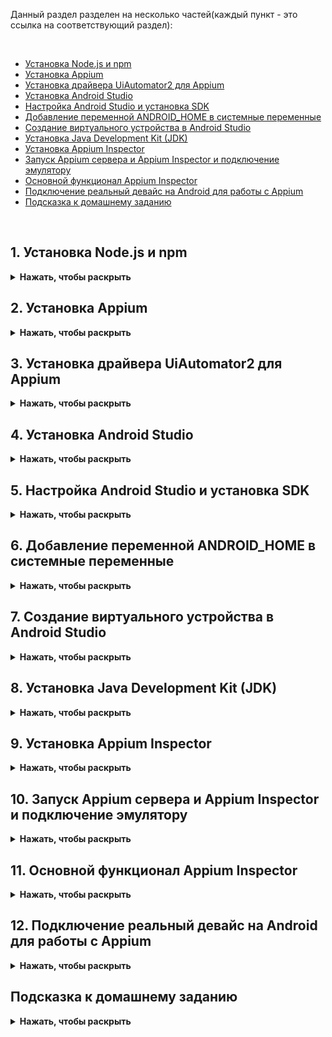 Данный раздел разделен на несколько частей(каждый пункт - это ссылка на соответствующий раздел):

<br>

* [Установка Node.js и npm](#1-Установка-Nodejs-и-npm)
* [Установка Appium](#2-Установка-Appium)
* [Установка драйвера UiAutomator2 для Appium](#3-Установка-драйвера-UiAutomator2-для-Appium)
* [Установка Android Studio](#4-Установка-Android-Studio)
* [Настройка Android Studio и установка SDK](#5-Настройка-Android-Studio-и-установка-SDK)
* [Добавление переменной ANDROID_HOME в системные переменные](#6-Добавление-переменной-ANDROID_HOME-в-системные-переменные)
* [Создание виртуального устройства в Android Studio](#7-Создание-виртуального-устройства-в-Android-Studio)
* [Установка Java Development Kit (JDK)](#8-Установка-Java-Development-Kit-JDK)
* [Установка Appium Inspector](#9-Установка-Appium-Inspector)
* [Запуск Appium сервера и Appium Inspector и подключение эмулятору](#10-Запуск-Appium-сервера-и-Appium-Inspector-и-подключение-эмулятору)
* [Основной функционал Appium Inspector](#11-Основной-функционал-Appium-Inspector)
* [Подключение реальный девайс на Android для работы с Appium](#12-Подключение-реальный-девайс-на-Android-для-работы-с-Appium)
* [Подсказка к домашнему заданию](#Подсказка-к-домашнему-заданию)

<br>

## 1. Установка Node.js и npm
<details><summary><b>Нажать, чтобы раскрыть</b></summary>

Для начала необходимо проверить установлены ли Node.js и npm на вашем компьютере. Для этого необходимо открыть командную строку и выполнить следующие команды:

```bash
node -v
npm -v
```
Если Node.js и npm не установлены, то вы увидите сообщение об ошибке.

![](https://raw.githubusercontent.com/qa-guru/knowledge-base/main/img/python/les20/install_nodejs_win_0.jpeg)

### Установка Node.js

Для того чтобы установить Node.js и npm необходимо перейти на сайт [Node.js](https://nodejs.org/en/) и скачать актуальную версию. 

![](https://raw.githubusercontent.com/qa-guru/knowledge-base/main/img/python/les20/download_nodejs_win.jpeg)

После скачивания необходимо запустить установщик и следовать инструкциям.

![](https://raw.githubusercontent.com/qa-guru/knowledge-base/main/img/python/les20/install_nodejs_1.jpeg)

![](https://raw.githubusercontent.com/qa-guru/knowledge-base/main/img/python/les20/install_nodejs_2.jpeg)

![](https://raw.githubusercontent.com/qa-guru/knowledge-base/main/img/python/les20/install_nodejs_3.jpeg)

Обратите внимание чтобы во время установки были отображены как на скриншоте следующие опции, а именно отображение `Add to PATH` и `npm package manager`.
![](https://raw.githubusercontent.com/qa-guru/knowledge-base/main/img/python/les20/install_nodejs_4.jpeg)

![](https://raw.githubusercontent.com/qa-guru/knowledge-base/main/img/python/les20/install_nodejs_5.jpeg)

![](https://raw.githubusercontent.com/qa-guru/knowledge-base/main/img/python/les20/install_nodejs_6.jpeg)

![](https://raw.githubusercontent.com/qa-guru/knowledge-base/main/img/python/les20/install_nodejs_7.jpeg)

После установки необходимо проверить всё ли установилось корректно. Для этого необходимо открыть командную строку и выполнить команды:

```bash
node -v
npm -v
```

Если всё установилось корректно, то вы увидите версии установленных пакетов.

![](https://raw.githubusercontent.com/qa-guru/knowledge-base/main/img/python/les20/npm_install.jpeg)

</details>

## 2. Установка Appium
<details><summary><b>Нажать, чтобы раскрыть</b></summary>

Установка Appium на Windows происходит через npm. Для этого необходимо открыть командную строку и выполнить следующую команду:

```bash
npm install -g appium
```

![](https://raw.githubusercontent.com/qa-guru/knowledge-base/main/img/python/les20/finish_install_appium.jpeg)

</details>

## 3. Установка драйвера UiAutomator2 для Appium
<details><summary><b>Нажать, чтобы раскрыть</b></summary>

Для установки драйвера UiAutomator2 необходимо выполнить следующую команду:

```bash
appium driver install uiautomator2
```

![](https://raw.githubusercontent.com/qa-guru/knowledge-base/main/img/python/les20/install_driver_uiautomator2.jpeg)

> **Важно!** Если во время ввода команды вы увидите ошибку, подобную этой:

![](https://raw.githubusercontent.com/qa-guru/knowledge-base/main/img/python/les20/error_appium.jpeg)

То необходимо выполнить следующую команду в терминале с **правами администратора!**:

```bash
Set-ExecutionPolicy RemoteSigned
```
И после этого ввести букву `Y` и нажать `Enter`.

![](https://raw.githubusercontent.com/qa-guru/knowledge-base/main/img/python/les20/fix_error.jpeg)

Далее заново нужно повторить установку драйвера UiAutomator2 по команде:

```bash
appium driver install uiautomator2
```

Если всё прошло успешно, то вы увидите сообщение об успешной установке драйвера.

</details>

## 4. Установка Android Studio
<details><summary><b>Нажать, чтобы раскрыть</b></summary>

Для установки Android Studio необходимо перейти на [официальный сайт](https://developer.android.com/studio) разработчика и скачать актуальную версию.

![](https://raw.githubusercontent.com/qa-guru/knowledge-base/main/img/python/les20/download_android_studio.jpeg)

Указать отметку, что вы прочитали и согласны с условиями лицензионного соглашения и нажать на кнопку `Download Android Studio for Windows`.

![](https://raw.githubusercontent.com/qa-guru/knowledge-base/main/img/python/les20/download_android_studio_terms.jpeg)

Открыть скачанный файл и следовать инструкциям.

![](https://raw.githubusercontent.com/qa-guru/knowledge-base/main/img/python/les20/install_android_studio_0.jpeg)

![](https://raw.githubusercontent.com/qa-guru/knowledge-base/main/img/python/les20/install_android_studio_1.jpeg)

![](https://raw.githubusercontent.com/qa-guru/knowledge-base/main/img/python/les20/install_android_studio_2.jpeg)

![](https://raw.githubusercontent.com/qa-guru/knowledge-base/main/img/python/les20/install_android_studio_3.jpeg)

![](https://raw.githubusercontent.com/qa-guru/knowledge-base/main/img/python/les20/install_android_studio_4.jpeg)

После установки нажимаем на кнопку `Finish`. 

![](https://raw.githubusercontent.com/qa-guru/knowledge-base/main/img/python/les20/install_android_studio_5.jpeg)

Так как была указана отметка `Start Android Studio`, то после нажатия на кнопку откроется Android Studio.
В отобразившемся окне `Import Android Studio settings` указываем отметку `Do not import settings` и нажимаем на кнопку `OK`.

![](https://raw.githubusercontent.com/qa-guru/knowledge-base/main/img/python/les20/install_android_studio_6.jpeg)

В окне `Help improve Android Studio` нажимаем на кнопку `Don't send`.

![](https://raw.githubusercontent.com/qa-guru/knowledge-base/main/img/python/les20/install_android_studio_7.jpeg)

</details>

## 5. Настройка Android Studio и установка SDK

<details><summary><b>Нажать, чтобы раскрыть</b></summary>

После открытия Android Studio будет отображено окно `Welcome to Android Studio`. Нажимаем на кнопку `Next`.

![](https://raw.githubusercontent.com/qa-guru/knowledge-base/main/img/python/les20/android_studio_setup_0.jpeg)

В окне `Install Type` выбираем `Standard` и нажимаем на кнопку `Next`.

![](https://raw.githubusercontent.com/qa-guru/knowledge-base/main/img/python/les20/android_studio_setup_1.jpeg)

В окне `Verify Settings` в `Current Settings` отображено что будет скачано и установлено. Нажимаем на кнопку `Next`.

![](https://raw.githubusercontent.com/qa-guru/knowledge-base/main/img/python/les20/android_studio_setup_2.jpeg)

В окне `License Agreement` в блоке `android-sdk-license` ставим отметку `accept`.
Кликаем на блок `intel-android-extra-license` и ставим отметку `accept` и нажимаем на кнопку `Finish`.
Название блока `intel-android-extra-license` может отличаться в зависимости от вашего пк.

![](https://raw.githubusercontent.com/qa-guru/knowledge-base/main/img/python/les20/android_studio_setup_3.jpeg)

Установка зависимостей и sdk может занять некоторое время.

![](https://raw.githubusercontent.com/qa-guru/knowledge-base/main/img/python/les20/downloading_components.jpeg)

> **Важно!** Если во время установки вы увидите сообщение об ошибке, подобное этому:

![](https://raw.githubusercontent.com/qa-guru/knowledge-base/main/img/python/les20/alert_virtual.jpeg)

То необходимо включить виртуализацию в BIOS. Для этого необходимо перезагрузить компьютер и во время загрузки нажать на клавишу `F2` или `F12` (в зависимости от производителя вашего пк). В меню BIOS необходимо найти пункт `Virtualization` и включить его.

### Проверка установки зависимостей и установка SDK Platforms вручную

После установки зависимостей откроется окно `Welcome to Android Studio`. В котором необходимо кликнуть на выпадающий список `More Actions` и выбрать пункт `SDK Manager`.

![](https://raw.githubusercontent.com/qa-guru/knowledge-base/main/img/python/les20/open_android_studio.jpeg)

На вкладке `SDK Platforms` убедитесь, что установлены все необходимые пакеты. Если какие-то пакеты не установлены, то установите их.

![](https://raw.githubusercontent.com/qa-guru/knowledge-base/main/img/python/les20/sdk_platforms.jpeg)

Перейти на вкладку `SDK Tools` и убедиться, что установлены все необходимые пакеты. Если какие-то пакеты не установлены, то установите их.

![](https://raw.githubusercontent.com/qa-guru/knowledge-base/main/img/python/les20/sdk_tools.jpeg)

</details>

## 6. Добавление переменной ANDROID_HOME в системные переменные

<details><summary><b>Нажать, чтобы раскрыть</b></summary>

Для того чтобы Appium мог найти SDK Android, необходимо добавить переменную `ANDROID_HOME` в системные переменные. Для этого необходимо выполнить следующие шаги:

![](https://raw.githubusercontent.com/qa-guru/knowledge-base/main/img/python/les20/sdk_location.jpeg)

1. Перейти в `Панель управления` -> `Систем и безопасность` -> `Система` -> `Дополнительные параметры системы`.( Либо открыть окно `Мой компьютер`, кликнуть правой кнопкой мыши и выбрать пункт `Свойства`).
2. В открывшемся окне перейти на вкладку `Дополнительно`/ `Дополнительные параметры системы` и нажать на кнопку `Переменные среды`.
3. В разделе `Системные переменные`/ `Переменные среды пользователя` нажать на кнопку `Создать`.
4. В поле `Имя переменной` ввести `ANDROID_HOME`, а в поле `Значение переменной` ввести путь до папки с SDK Android. Например, `C:\Users\%USERNAME%\AppData\Local\Android\Sdk`.
5. Нажать на кнопку `ОК`.

где `%USERNAME%` - это ваше имя пользователя.

Действия выше нужно проделать как для системной переменной, так и для переменной пользователя.

![](https://raw.githubusercontent.com/qa-guru/knowledge-base/main/img/python/les20/path_directory.jpeg)

![](https://raw.githubusercontent.com/qa-guru/knowledge-base/main/img/python/les20/open_path_location_4_1.jpeg)

![](https://raw.githubusercontent.com/qa-guru/knowledge-base/main/img/python/les20/open_path_location_5.jpeg)

![](https://raw.githubusercontent.com/qa-guru/knowledge-base/main/img/python/les20/open_path_location_6.jpeg)

Далее необходимо добавить в переменную `Path` путь до папки `platform-tools` и `tools` внутри папки с SDK Android. Для этого необходимо выполнить следующие шаги:

1. В разделе `Системные переменные`/ `Переменные среды пользователя` найти переменную `Path` и нажать на кнопку `Изменить`.
2. Нажать на кнопку `Создать`.
3. В поле `Имя переменной` ввести `Path` кликнуть на нее два раза, а в пустое поле ввести пути до папок `platform-tools` и `tools` внутри папки с SDK Android. 
Например, 
`
C:\Users\%USERNAME%\AppData\Local\Android\Sdk\tools
C:\Users\%USERNAME%\AppData\Local\Android\Sdk\tools\bin 
C:\Users\%USERNAME%\AppData\Local\Android\Sdk\platform-tools
C:\Users\%USERNAME%\AppData\Local\Android\Sdk\platform-tools\adb
C:\Users\%USERNAME%\AppData\Local\Android\Sdk\emulator
`
где `%USERNAME%` - это ваше имя пользователя.

4. Нажать на кнопку `ОК`.

![](https://raw.githubusercontent.com/qa-guru/knowledge-base/main/img/python/les20/android_path.jpeg)

Данные действия нужно проделать как для системной переменной, так и для переменной пользователя.

> **Mac os**

Для того чтобы добавить переменную `ANDROID_HOME` в Mac OS, необходимо выполнить следующие шаги:
открыть терминал и выполнить следующую команду:

```bash
open .zshrc
```

Откроется файл `.zshrc` в текстовом редакторе. В конец файла добавить следующую строку:

```bash
export PATH=$PATH:/usr/local/bin
export ANDROID_HOME="$HOME/Library/Android/sdk"
export ANDROID_SDK_ROOT="$HOME/Library/Android/sdk"
export PATH="$ANDROID_HOME/tools:$PATH"
export PATH="$ANDROID_HOME/platform-tools:$PATH"
```

source ~/.zshrc

</details>

## 7. Создание виртуального устройства в Android Studio

<details><summary><b>Нажать, чтобы раскрыть</b></summary>

Открыть `Android Studio`. 
Кликнуть на выпадающий список `More Actions` и выбрать пункт `Virtual Device Manager`.

![](https://raw.githubusercontent.com/qa-guru/knowledge-base/main/img/python/les20/virtual_devices.jpeg)

В открывшемся окне нажать на кнопку `Device Manager` необходимо нажать на иконку `+`.

![](https://raw.githubusercontent.com/qa-guru/knowledge-base/main/img/python/les20/create_device.jpeg)

На странице `System Image` необходимо выбрать версию Android, которую вы хотите установить на эмуляторе.
Если в строке `Realease Name` нарисована иконка скачивания, то необходимо нажать на нее и дождаться окончания загрузки.

![](https://raw.githubusercontent.com/qa-guru/knowledge-base/main/img/python/les20/system_image.jpeg)

![](https://raw.githubusercontent.com/qa-guru/knowledge-base/main/img/python/les20/install_android_13.jpg)

После скачивания данная версия будет доступна для установки.

![](https://raw.githubusercontent.com/qa-guru/knowledge-base/main/img/python/les20/add_image_android14.jpeg)

В окне `Choice a device definition` выбрать устройство, которое вы хотите эмулировать и нажать на кнопку `Next`.

![](https://raw.githubusercontent.com/qa-guru/knowledge-base/main/img/python/les20/choose_device.jpeg)

В окне `Verify Configuration` если необходимо можно изменить название устройства и другие параметры. После этого нажать на кнопку `Finish`.

![](https://raw.githubusercontent.com/qa-guru/knowledge-base/main/img/python/les20/add_name_avd.jpeg)

### Запуск виртуального устройства

Для того чтобы запустить виртуальное устройство, необходимо на странице `Device Manager` в строке с созданным устройством нажать на кнопку `Play`.
Первый раз может отобразиться окно `Adb`, которое необходимо одобрить.

![](https://raw.githubusercontent.com/qa-guru/knowledge-base/main/img/python/les20/adb.jpeg)

После этого начнется загрузка виртуального устройства.

![](https://raw.githubusercontent.com/qa-guru/knowledge-base/main/img/python/les20/device_loading.jpeg)

После загрузки виртуального устройства можно проверить его отображение в терминале с помощью команды `adb devices`.

![](https://raw.githubusercontent.com/qa-guru/knowledge-base/main/img/python/les20/adb_device.jpeg)

В терминале будет отображен уникальный идентификатор устройства.

</details>

## 8. Установка Java Development Kit (JDK)
<details><summary><b>Нажать, чтобы раскрыть</b></summary>

Для установки JDK необходимо перейти на [официальный сайт](https://www.oracle.com/java/technologies/downloads/) разработчика и скачать актуальную версию.

Или же использовать [Azul](https://www.azul.com/downloads/?package=jdk#zulu).

Или [JDK Java](https://jdk.java.net/).

![](https://raw.githubusercontent.com/qa-guru/knowledge-base/main/img/python/les20/azul_jdk.jpeg)

![](https://raw.githubusercontent.com/qa-guru/knowledge-base/main/img/python/les20/azul-download_jdk.jpeg)

Запустить установщик и следовать инструкциям.

![](https://raw.githubusercontent.com/qa-guru/knowledge-base/main/img/python/les20/azul_install.jpeg)

![](https://raw.githubusercontent.com/qa-guru/knowledge-base/main/img/python/les20/azul_install_1.jpeg)

![](https://raw.githubusercontent.com/qa-guru/knowledge-base/main/img/python/les20/azul_install_2.jpeg)

![](https://raw.githubusercontent.com/qa-guru/knowledge-base/main/img/python/les20/azul_install_3.jpeg)

![](https://raw.githubusercontent.com/qa-guru/knowledge-base/main/img/python/les20/azul_install_4.jpeg)

Далее необходимо снова перейти в `Системные переменные`/ `Переменные среды пользователя` и проверить есть ли добавленная переменная `JAVA_HOME`. Если ее нет, то добавить ее.

![](https://raw.githubusercontent.com/qa-guru/knowledge-base/main/img/python/les20/Java_home.jpeg)

> **Mac os**

Для того чтобы добавить переменную `ANDROID_HOME` в Mac OS, необходимо выполнить следующие шаги:
открыть терминал и выполнить следующую команду:

```bash
open .zshrc
```

Откроется файл `.zshrc` в текстовом редакторе. В конец файла добавить следующую строку:

```bash
export PATH="/opt/homebrew/opt/openjdk/bin:$PATH"
export JAVA_HOME="/Library/Java/JavaVirtualMachines/jdk-21.jdk/Contents/Home"
```

source ~/.zshrc

Далее необходимо проверить видно ли переменную `JAVA_HOME` и `Java` в командной строке. Для этого необходимо выполнить следующие команды:

```bash
java -version
```

```bash
$Env:JAVA_HOME
```

Если переменные установлены корректно, то вы увидите версию установленного JDK и путь до папки с JDK.

![](https://raw.githubusercontent.com/qa-guru/knowledge-base/main/img/python/les20/java_install_check.jpeg)


</details>

## 9. Установка Appium Inspector
<details><summary><b>Нажать, чтобы раскрыть</b></summary>


Для установки Appium Inspector необходимо перейти на [страницу GitHub](https://github.com/appium/appium-inspector/releases) проекта и скачать актуальную версию установщика именно для вашей операционной системы.

![](https://raw.githubusercontent.com/qa-guru/knowledge-base/main/img/python/les20/download_appium_inspector.jpeg)

![](https://raw.githubusercontent.com/qa-guru/knowledge-base/main/img/python/les20/appium_inspector_download.jpeg)

![](https://raw.githubusercontent.com/qa-guru/knowledge-base/main/img/python/les20/choose_exe_file_appium_inspector.jpeg)

После скачивания необходимо запустить установщик и следовать инструкциям.

![](https://raw.githubusercontent.com/qa-guru/knowledge-base/main/img/python/les20/inspector_install.jpeg)

![](https://raw.githubusercontent.com/qa-guru/knowledge-base/main/img/python/les20/open_inspector.jpeg)

</details>

## 10. Запуск Appium сервера и Appium Inspector и подключение эмулятору

<details><summary><b>Нажать, чтобы раскрыть</b></summary>

### Запуск Appium сервера
Для запуска Appium необходимо открыть командную строку и выполнить следующую команду:

```bash
appium
```

![](https://raw.githubusercontent.com/qa-guru/knowledge-base/main/img/python/les20/start_appium.jpeg)

Необходимо дождаться пока Appium запустится и отобразится сообщение о том, что сервер запущен.
Необходимо проверить не отображено ли ошибок при запуске, а также отображены ли драйверы `UiAutomator2` которые были установлены ранее.

Важно обратить внимание на следующие строки:

```
[Appium] You can provide the following URLs in your client code to connect to this server: 
[Appium] http://127.0.0.1:4723/ (only accessible from the same host)
```

![](https://raw.githubusercontent.com/qa-guru/knowledge-base/main/img/python/les20/url_appuim.jpeg)

– именно http://127.0.0.1:4723/ является полным «remote url», который используется для создания подключения. 
Для подключения из `Appium Inspector`: Remote Host (127.0.0.1); Remote Port (4723); Remote Path (/).

Есть важный нюанс по Remote Path – раньше он по умолчанию был равен /wd/hub, и полный `remote url` выглядел так `http://127.0.0.1:4723/wd/hub`. Сейчас поменялась, и не нужно указывать `/wd/hub`, но если необходимо запускать appium как ранее, то необходимо передать `--base-path`:

```bash
appium --base-path "/wd/hub"
```

![](https://raw.githubusercontent.com/qa-guru/knowledge-base/main/img/python/les20/wd_hub_appium.jpeg)


### Запуск Appium Inspector

После запуска Appium сервера нужно запустить Appium Inspector. После запуска Appium Inspector необходимо убедиться что убедиться, что параметры Remote Host, Remote Port, Remote Path соответствуют тем, с которыми запущен Appium-сервер 

![](https://raw.githubusercontent.com/qa-guru/knowledge-base/main/img/python/les20/appium_server.jpeg)

Если запущен Appium сервер с Remote Path как `/wd/hub`, то нужно указать его в Appium Inspector.

![](https://raw.githubusercontent.com/qa-guru/knowledge-base/main/img/python/les20/wd_hub_appium_inspector.jpeg)

Иногда при подключении к Appium Inspector может возникнуть ошибка, что не удается подключиться и что необходимо подтвердить неавторизованное подключение. 
Для этого необходимо в Appium Inspector открыть блок `Advanced Settings` и включить опцию `Allow Unauthorized Sertificates`.

![](https://raw.githubusercontent.com/qa-guru/knowledge-base/main/img/python/les20/allow_unauthorized_sertificates.jpeg)


### Подключение Android эмулятора
**Важно!** Для того чтобы подключить Android эмулятор к Appium Inspector необходимо чтобы appium был запущен и работал.
Необходимо запустить эмулятор в Android Studio и дождаться его загрузки. 
После этого необходимо подключить Appium Inspector к Android эмулятору. Для этого необходимо выполнить следующие шаги:
А именно ввести в поле `Desired Capabilities` следующие минимальные параметры:

```json
{
  "platformName": "Android",
  "appium:automationName": "UiAutomator2"
}
```

![](https://raw.githubusercontent.com/qa-guru/knowledge-base/main/img/python/les20/capabilities_add.jpeg)

Это можно сделать вручную добавляя каждый параметр по отдельности или же воспользоваться блоком `JSON Representation`. 
Через блок `JSON Representation` можно добавить все параметры сразу, вставив их в поле и нажав иконку с дискетой.

![](https://raw.githubusercontent.com/qa-guru/knowledge-base/main/img/python/les20/json_representation.jpeg)

После сохранения параметров они будут размещены в поля `Desired Capabilities`.

![](https://raw.githubusercontent.com/qa-guru/knowledge-base/main/img/python/les20/json_representation_1.jpeg)

Префикс `appium`: в названии параметров можно не писать, он добавится при подключении автоматически при условии установленного чекбокса `Automatically add necessary Appium vendor prefixes on start`.

![](https://raw.githubusercontent.com/qa-guru/knowledge-base/main/img/python/les20/appium_prefix.jpeg)

После добавления параметров необходимо нажать на кнопку `Start Session`.

После запуска appium inspector в терминале будет отображен лог подключения к эмулятору. 
И если всё прошло успешно, то в Appium Inspector будет отображен экран эмулятора.

![](https://raw.githubusercontent.com/qa-guru/knowledge-base/main/img/python/les20/run_emulator.jpeg)

</details>

## 11. Основной функционал Appium Inspector

<details><summary><b>Нажать, чтобы раскрыть</b></summary>

В Appium Inspector есть несколько основных функций, которые помогают в работе с элементами на экране эмулятора.

### Select Elements

`Select Elements` - это функция, которая позволяет выбрать элемент на экране эмулятора и увидеть его XPath, ID, ClassName и другие параметры.
По умолчанию данная функция включена. Необходимо только кликнуть на элемент на экране.

![](https://raw.githubusercontent.com/qa-guru/knowledge-base/main/img/python/les20/select_elements.jpeg)

### Search for element

`Search for element` - это функция, которая позволяет искать элемент на экране по его XPath, ID, ClassName и другим параметрам.
Для того чтобы проверить есть ли среди элементов на экране нужный элемент, необходимо кликнуть на иконку лупы, выбрать тип локатора и ввести значение. Далее нажать на кнопку `Search`.

Полный списком поддерживаемых локаторов можно увидеть в [официальном README драйвера UiAutomator2](https://github.com/appium/appium-uiautomator2-driver#element-location) 

![](https://raw.githubusercontent.com/qa-guru/knowledge-base/main/img/python/les20/search_element.jpeg)

![](https://raw.githubusercontent.com/qa-guru/knowledge-base/main/img/python/les20/search_element_1.jpeg)

![](https://raw.githubusercontent.com/qa-guru/knowledge-base/main/img/python/les20/search_element_2.jpeg)

### Tap/Swipe by coordinates

`Tap/Swipe by coordinates` - это функция, которая позволяет тапнуть или свайпнуть по экрану эмулятора по координатам.

Для того чтобы тапнуть по экрану или свайпунть, необходимо кликнуть на иконку с `+` для активации режима выбора координат, выбрать координаты(навести курсор на нужное место и кликнуть).

![](https://raw.githubusercontent.com/qa-guru/knowledge-base/main/img/python/les20/tap_swipe_coordinates.jpeg)

![](https://raw.githubusercontent.com/qa-guru/knowledge-base/main/img/python/les20/tap_swipe_coordinates_1.jpeg)


### Show Element Handles

`Show Element Handles` - это функция, которая позволяет увидеть все кликабельные элементы на экране.

Для того чтобы увидеть все элементы на экране, необходимо переключить переключатель в положение `ON`.

![](https://raw.githubusercontent.com/qa-guru/knowledge-base/main/img/python/les20/show_element_handles.jpeg)

![](https://raw.githubusercontent.com/qa-guru/knowledge-base/main/img/python/les20/show_element_handles_1.jpeg)

Все кликабельные элементы будут подсвечены красным цветом. Если это иконка `+` то нужно кликнуть и отобразиться несколько параметров элемента на которые можно кликнуть.

</details>

## 12. Подключение реальный девайс на Android для работы с Appium

<details><summary><b>Нажать, чтобы раскрыть</b></summary>

### Подготовка реального устройства к подключению

1. Перейти в настройки устройства;
2. Открыть пункт `О телефоне`;
3. Нажать на пункт `Номер сборки` несколько раз, пока не появится сообщение о том, что режим разработчика активирован;
4. Перейти в настройки разработчика;
5. Активировать режим разработчика;
6. Активировать отладку по USB.
7. Подключить устройство к компьютеру через USB-кабель.
8. При первом подключении устройства к компьютеру необходимо дать разрешение на подключение к компьютеру, выбрав пункт `Всегда разрешать...`.
9. После подключения устройства проверить его отображение с помощью команды `adb devices`.
10. Если необходимо, можно настроить [дополнительные опции](https://developer.android.com/studio/debug/dev-options#general), например, включить опцию «Stay Awake» («Не выключать экран»)

### Подключение реального устройства к Appium и запуск apk

Для начала необходимо скачать apk файл, который будет тестироваться. Как пример [wikipedia.apk](https://github.com/wikimedia/apps-android-wikipedia/releases/tag/latest)
Далее необходимо запустить Appium и Appium Inspector. После этого необходимо подключить устройство к компьютеру и дождаться его отображения в терминале с помощью команды `adb devices`.

В Appium Inspector необходимо добавить параметры для подключения к устройству:

```json
{
  "platformName": "Android",
  "appium:automationName": "UiAutomator2",
  "appium:app": "<YOUR-PATH-TO-PROJECT>/app-alpha-universal-release.apk",
  "appium:appWaitActivity": "org.wikipedia.*"
}
```

Опция `appium:app` - это путь до apk файла, который будет тестироваться.
Опция `appium:appWaitActivity` - это активити, которая будет открыта после запуска apk файла. Чаще всего ее не используют, или же используют `*` если нужно указать любую активити.

После добавления параметров необходимо нажать на кнопку `Start Session`.

![](https://raw.githubusercontent.com/qa-guru/knowledge-base/main/img/python/les20/conect_real_device.jpeg)

![](https://raw.githubusercontent.com/qa-guru/knowledge-base/main/img/python/les20/real_apk_device.jpeg)


Если одновременно подключено более одного устройства, например – эмулятор и реальный девайс, то надо либо оставить только одно устройство подключенным (закрыв, например, эмулятор), либо дополнительно указать опцию deviceName:

``` 
"appium:deviceName": "<YOUR-DEVICE-NAME>"
```

`YOUR-DEVICE-NAME` – это имя вашего устройства.


или опцию udid:

```
"appium:udid": "<YOUR-DEVICE-UDID>"
```

`YOUR-DEVICE-UDID` – это уникальный идентификатор вашего устройства, который можно узнать с помощью команды `adb devices`.

</details>

##  Подсказка к домашнему заданию
<details><summary><b>Нажать, чтобы раскрыть</b></summary>

Ты увидишь полное решение реализации, если нажмешь на кнопку ниже.
Ты уверен, что хочешь это сделать?
<details><summary><b>Да, я осознаю все риски, и спишу</b></summary>

А может подумаешь еще раз?
<details><summary><b>Уже думал, хочу списать</b></summary>

А может загуглить самостоятельно?
<details><summary><b>Не помогло, дай списать</b></summary>

Спишешь, но не скажешь никому?
<details><summary><b>Так и думал/ла сделать</b></summary>

А вдруг ты сможешь сам?
<details><summary><b>Может, но не сейчас</b></summary>

Ладно, смотри решение, но не забудь разобраться в нем.
<details><summary><b>Обязуюсь разобраться после того как спишу</b></summary>

Пример реализации конфигурации, а именно файл config.py:
<details><summary><b>Пример реализации конфигурации, а именно файл config.py</b></summary>

```python
import os
from dotenv import load_dotenv
from appium.options.android import UiAutomator2Options
import utils


def to_driver_options(context):
    options = UiAutomator2Options()

    if context == 'local_emulator':
        options.set_capability('remote_url', os.getenv('REMOTE_URL')) # адрес удаленного сервера
        options.set_capability('deviceName', os.getenv('DEVICE_NAME')) # имя устройства
        options.set_capability('appWaitActivity', os.getenv('APP_WAIT_ACTIVITY')) # активити, которая будет открыта после запуска apk файла
        #options.set_capability('udid', os.getenv('UDID')) # уникальный идентификатор устройства 
        options.set_capability('app', utils.file.abs_path_from_project(os.getenv('APP'))) # путь до apk файла

    if context == 'local_real_device':
        options.set_capability('remote_url', os.getenv('REMOTE_URL'))
        options.set_capability('deviceName', os.getenv('DEVICE_NAME'))
        options.set_capability('appWaitActivity', os.getenv('APP_WAIT_ACTIVITY'))
        #options.set_capability('udid', os.getenv('UDID'))
        options.set_capability('app', utils.file.path_from_project(os.getenv('APP')))
        

    if context == 'bstack':
        options.set_capability('remote_url', os.getenv('REMOTE_URL'))
        options.set_capability('deviceName', os.getenv('DEVICE_NAME'))
        options.set_capability('platformName', os.getenv('PLATFORM_NAME'))
        options.set_capability('platformVersion', os.getenv('PLATFORM_VERSION'))
        options.set_capability('appWaitActivity', os.getenv('APP_WAIT_ACTIVITY'))
        options.set_capability('app', os.getenv('APP'))
        load_dotenv(dotenv_path=utils.file.path_from_project('.env.credentials')) # загрузка переменных окружения из файла .env.credentials
        options.set_capability(
            'bstack:options', {
                'projectName': 'Wikipedia project',
                'buildName': 'browserstack-build-1',
                'sessionName': 'BStack test',
                'userName': os.getenv('USER_NAME'),
                'accessKey': os.getenv('ACCESS_KEY'),
            },
        )

    return options
```

Env файлы могут быть реализованы следующим образом:

.env.local_emulator

```env
REMOTE_URL='http://127.0.0.1:4723' # адрес удаленного сервера
DEVICE_NAME='emulator-5554' # имя устройства, его можно узнать с помощью команды 'adb devices'
APP_WAIT_ACTIVITY='org.wikipedia.*' # активити, которая будет открыта после запуска apk файла
APP='./app-alpha-universal-release.apk' # название apk файла
```

.env.local_real_device

```env
REMOTE_URL='http://127.0.0.1:4723'
DEVICE_NAME='****' # имя реального устройства, его можно узнать с помощью команды 'adb devices'
APP_WAIT_ACTIVITY='org.wikipedia.*'
APP='./app-alpha-universal-release.apk'
```

.env.bstack
```env
REMOTE_URL='http://hub.browserstack.com/wd/hub' # адрес удаленного сервера BrowserStack
DEVICE_NAME='Google Pixel 3' # имя устройства BrowserStack
PLATFORM_NAME='Android' # платформа Android
PLATFORM_VERSION='9.0' # версия Android
APP_WAIT_ACTIVITY='org.wikipedia.*' # активити, которая будет открыта после запуска apk файла
APP='bs://*********' # ссылка на apk файл в BrowserStack
```

.env.credentials
```env
USER_NAME='*****' # имя пользователя BrowserStack
ACCESS_KEY='*****' # ключ доступа к аккаунту BrowserStack
```

</details>

<details><summary><b>Пример файла conftest.py</b></summary>

```python
import pytest
from appium import webdriver
from dotenv import load_dotenv
from selene import browser

import config
from utils import attach


def pytest_addoption(parser):
    parser.addoption(
        "--context",
        default="bstack",
        help="Specify the test context"
    )


def pytest_configure(config):
    context = config.getoption("--context")
    env_file_path = f".env.{context}"

    load_dotenv(dotenv_path=env_file_path)


@pytest.fixture
def context(request):
    return request.config.getoption("--context")


@pytest.fixture(scope='function', autouse=True)
def mobile_management(context):
    options = config.to_driver_options(context=context)

    browser.config.driver = webdriver.Remote(options.get_capability('remote_url'), options=options)
    browser.config.timeout = 10.0

    yield

    attach.add_screenshot()
    attach.add_xml()
    session_id = browser.driver.session_id

    browser.quit()

    if context == 'bstack':
        attach.add_video(session_id)
```

Пример запуска тестов при реализации описанной выше

```bash
pytest # при не указании параметра --context будет запущен тест в контексте bstack, это равноценно команде pytest --context=bstack

pytest --context=local_emulator # запуск теста в контексте local_emulator

pytest --context=local_real_device # запуск теста в контексте local_real_device

pytest --context=bstack # запуск теста в контексте bstack
```
</details>
</details>
</details>
</details>
</details>
</details>
</details>
</details>